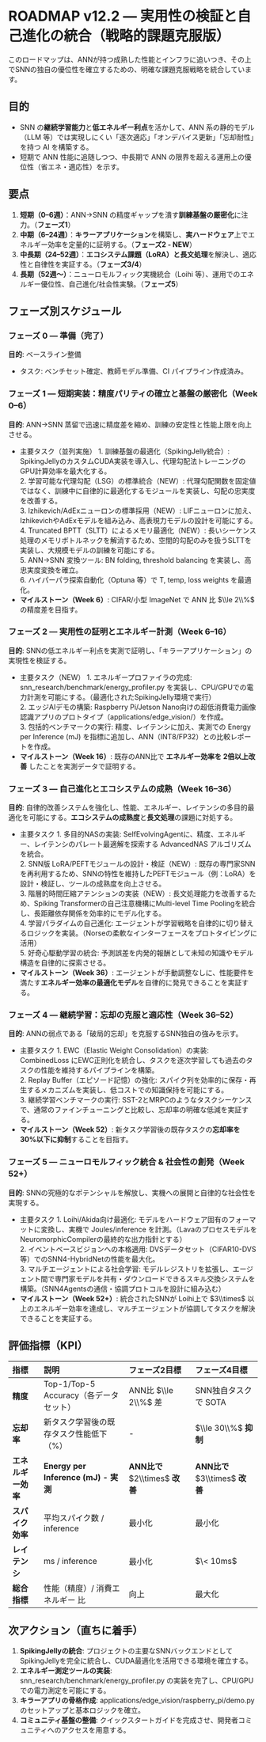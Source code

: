 # **ROADMAP v12.2 — 実用性の検証と自己進化の統合（戦略的課題克服版）**

このロードマップは、ANNが持つ成熟した性能とインフラに追いつき、その上でSNNの独自の優位性を確立するための、明確な課題克服戦略を統合しています。

## **目的**

* SNN の**継続学習能力**と**低エネルギー利点**を活かして、ANN 系の静的モデル（LLM 等）では実現しにくい「逐次適応」「オンデバイス更新」「忘却耐性」を持つ AI を構築する。  
* 短期で ANN 性能に追随しつつ、中長期で ANN の限界を超える運用上の優位性（省エネ・適応性）を示す。

## **要点**

1. **短期（0–6週）**：ANN→SNN の精度ギャップを潰す**訓練基盤の厳密化**に注力。（**フェーズ1**）  
2. **中期（6–24週）**：**キラーアプリケーション**を構築し、**実ハードウェア**上でエネルギー効率を定量的に証明する。（**フェーズ2 \- NEW**）  
3. **中長期（24–52週）**：**エコシステム課題（LoRA）と長文処理**を解決し、適応性と自律性を実証する。（**フェーズ3/4**）  
4. **長期（52週〜）**：ニューロモルフィック実機統合（Loihi 等）、運用でのエネルギー優位性、自己進化/社会性実験。（**フェーズ5**）

## **フェーズ別スケジュール**

### **フェーズ 0 — 準備（完了）**

**目的**: ベースライン整備

* タスク: ベンチセット確定、教師モデル準備、CI パイプライン作成済み。

### **フェーズ 1 — 短期実装：精度パリティの確立と基盤の厳密化（Week 0–6）**

**目的**: ANN→SNN 蒸留で迅速に精度差を縮め、訓練の安定性と性能上限を向上させる。

* 主要タスク（並列実施） 1\. 訓練基盤の最適化（SpikingJelly統合）: SpikingJellyのカスタムCUDA実装を導入し、代理勾配法トレーニングのGPU計算効率を最大化する。  
  2\. 学習可能な代理勾配（LSG）の標準統合（NEW）: 代理勾配関数を固定値ではなく、訓練中に自律的に最適化するモジュールを実装し、勾配の忠実度を改善する。  
  3\. Izhikevich/AdExニューロンの標準採用（NEW）: LIFニューロンに加え、IzhikevichやAdExモデルを組み込み、高表現力モデルの設計を可能にする。  
  4\. Truncated BPTT（SLTT）によるメモリ最適化（NEW）: 長いシーケンス処理のメモリボトルネックを解消するため、空間的勾配のみを扱うSLTTを実装し、大規模モデルの訓練を可能にする。  
  5\. ANN→SNN 変換ツール: BN folding, threshold balancing を実装し、高忠実度変換を確立。  
  6\. ハイパーパラ探索自動化（Optuna 等）で T, temp, loss weights を最適化。  
* **マイルストーン（Week 6）**: CIFAR/小型 ImageNet で ANN 比 $\\le 2\\%$ の精度差を目指す。

### **フェーズ 2 — 実用性の証明とエネルギー計測（Week 6–16）**

**目的**: SNNの低エネルギー利点を実測で証明し、「キラーアプリケーション」の実現性を検証する。

* 主要タスク（NEW） 1\. エネルギープロファイラの完成: snn\_research/benchmark/energy\_profiler.py を実装し、CPU/GPUでの電力計測を可能にする。（最適化されたSpikingJelly環境で実行）  
  2\. エッジAIデモの構築: Raspberry Pi/Jetson Nano向けの超低消費電力画像認識アプリのプロトタイプ（applications/edge\_vision/）を作成。  
  3\. 包括的ベンチマークの実行: 精度、レイテンシに加え、実測での Energy per Inference (mJ) を指標に追加し、ANN（INT8/FP32）との比較レポートを作成。  
* **マイルストーン（Week 16）**: 既存のANN比で **エネルギー効率を 2倍以上改善** したことを実測データで証明する。

### **フェーズ 3 — 自己進化とエコシステムの成熟（Week 16–36）**

**目的**: 自律的改善システムを強化し、性能、エネルギー、レイテンシの多目的最適化を可能にする。**エコシステムの成熟度**と**長文処理**の課題に対処する。

* 主要タスク 1\. 多目的NASの実装: SelfEvolvingAgentに、精度、エネルギー、レイテンシのパレート最適解を探索する AdvancedNAS アルゴリズムを統合。  
  2\. SNN版 LoRA/PEFTモジュールの設計・検証（NEW）: 既存の専門家SNNを再利用するため、SNNの特性を維持したPEFTモジュール（例：LoRA）を設計・検証し、ツールの成熟度を向上させる。  
  3\. 階層的時間圧縮アテンションの実装（NEW）: 長文処理能力を改善するため、Spiking Transformerの自己注意機構にMulti-level Time Poolingを統合し、長距離依存関係を効率的にモデル化する。  
  4\. 学習パラダイムの自己進化: エージェントが学習戦略を自律的に切り替えるロジックを実装。（Norseの柔軟なインターフェースをプロトタイピングに活用）  
  5\. 好奇心駆動学習の統合: 予測誤差を内発的報酬として未知の知識やモデル構造を自律的に探索させる。  
* **マイルストーン（Week 36）**: エージェントが手動調整なしに、性能要件を満たす**エネルギー効率の最適化モデル**を自律的に発見できることを実証する。

### **フェーズ 4 — 継続学習：忘却の克服と適応性（Week 36–52）**

**目的**: ANNの弱点である「破局的忘却」を克服するSNN独自の強みを示す。

* 主要タスク 1\. EWC（Elastic Weight Consolidation）の実装: CombinedLoss にEWC正則化を統合し、タスクを逐次学習しても過去のタスクの性能を維持するパイプラインを構築。  
  2\. Replay Buffer（エピソード記憶）の強化: スパイク列を効率的に保存・再生するメカニズムを実装し、低コストでの知識保持を可能にする。  
  3\. 継続学習ベンチマークの実行: SST-2とMRPCのようなタスクシーケンスで、通常のファインチューニングと比較し、忘却率の明確な低減を実証する。  
* **マイルストーン（Week 52）**: 新タスク学習後の既存タスクの**忘却率を 30%以下に抑制**することを目指す。

### **フェーズ 5 — ニューロモルフィック統合 & 社会性の創発（Week 52+）**

**目的**: SNNの究極的なポテンシャルを解放し、実機への展開と自律的な社会性を実現する。

* 主要タスク 1\. Loihi/Akida向け最適化: モデルをハードウェア固有のフォーマットに変換し、実機で Joules/inference を計測。（LavaのプロセスモデルをNeuromorphicCompilerの最終的な出力指針とする）  
  2\. イベントベースビジョンへの本格適用: DVSデータセット（CIFAR10-DVS等）でのSNN4-HybridNetの性能を最大化。  
  3\. マルチエージェントによる社会学習: モデルレジストリを拡張し、エージェント間で専門家モデルを共有・ダウンロードできるスキル交換システムを構築。（SNN4Agentsの通信・協調プロトコルを設計に組み込む）  
* **マイルストーン（Week 52+）**: 統合されたSNNが Loihi上で $3\\times$ 以上のエネルギー効率を達成し、マルチエージェントが協調してタスクを解決できることを実証する。

## **評価指標（KPI）**

| 指標 | 説明 | フェーズ2目標 | フェーズ4目標 |
| :---- | :---- | :---- | :---- |
| **精度** | Top-1/Top-5 Accuracy（各データセット） | ANN比 $\\le 2\\%$ 差 | SNN独自タスクで SOTA |
| **忘却率** | 新タスク学習後の既存タスク性能低下（%） | \- | $\\le 30\\%$ **抑制** |
| **エネルギー効率** | **Energy per Inference (mJ) \- 実測** | **ANN比で** $2\\times$ **改善** | **ANN比で** $3\\times$ **改善** |
| **スパイク効率** | 平均スパイク数 / inference | 最小化 | 最小化 |
| **レイテンシ** | ms / inference | 最小化 | $\< 10ms$ |
| **総合指標** | 性能（精度）/ 消費エネルギー 比 | 向上 | 最大化 |

## **次アクション（直ちに着手）**

1. **SpikingJellyの統合**: プロジェクトの主要なSNNバックエンドとしてSpikingJellyを完全に統合し、CUDA最適化を活用できる環境を確立する。  
2. **エネルギー測定ツールの実装**: snn\_research/benchmark/energy\_profiler.py の実装を完了し、CPU/GPUでの電力測定を可能にする。  
3. **キラーアプリの骨格作成**: applications/edge\_vision/raspberry\_pi/demo.py のセットアップと基本ロジックを確立。  
4. **コミュニティ基盤の整備**: クイックスタートガイドを完成させ、開発者コミュニティへのアクセスを用意する。
